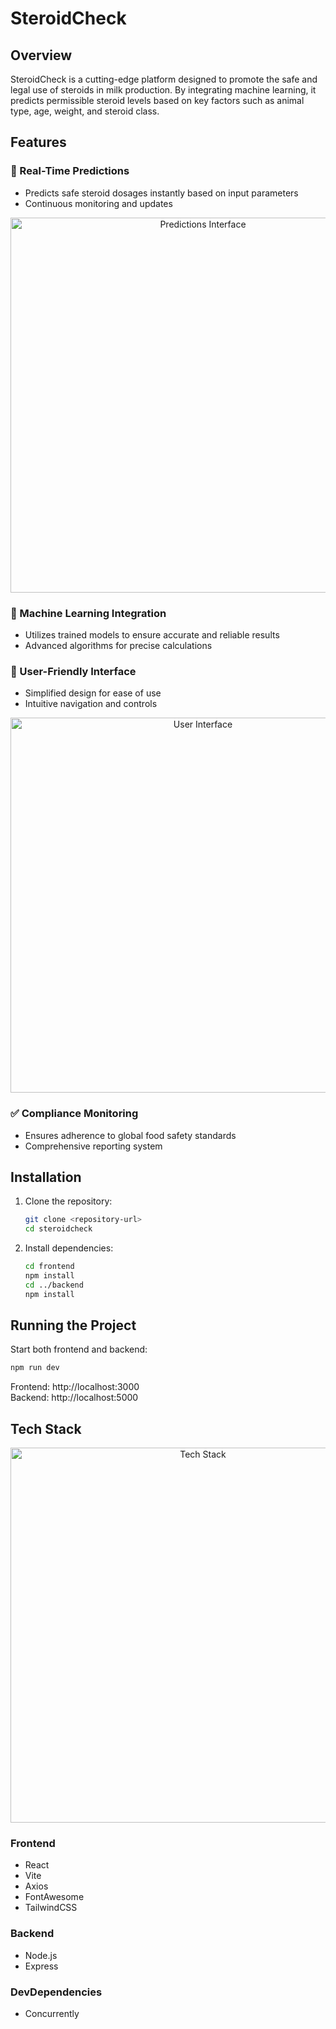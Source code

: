 # SteroidCheck

## Overview
SteroidCheck is a cutting-edge platform designed to promote the safe and legal use of steroids in milk production. By integrating machine learning, it predicts permissible steroid levels based on key factors such as animal type, age, weight, and steroid class.
  
## Features

### 🔄 Real-Time Predictions
- Predicts safe steroid dosages instantly based on input parameters
- Continuous monitoring and updates
<div align="center">
  <img src="./assets/prediction_demo.png" alt="Predictions Interface" width="600"/>
</div>

### 🤖 Machine Learning Integration
- Utilizes trained models to ensure accurate and reliable results
- Advanced algorithms for precise calculations

### 👥 User-Friendly Interface
- Simplified design for ease of use
- Intuitive navigation and controls
<div align="center">
  <img src="./assets/home_demo.png" alt="User Interface" width="600"/>
</div>

### ✅ Compliance Monitoring
- Ensures adherence to global food safety standards
- Comprehensive reporting system

## Installation

1. Clone the repository:
    ```sh
    git clone <repository-url>
    cd steroidcheck
    ```

2. Install dependencies:
    ```sh
    cd frontend
    npm install
    cd ../backend
    npm install
    ```

## Running the Project

Start both frontend and backend:
```sh
npm run dev
```
Frontend: http://localhost:3000  
Backend: http://localhost:5000

## Tech Stack
<div align="center">
  <img src="./assets/tech-stack.png" alt="Tech Stack" width="600"/>
</div>

### Frontend
- React
- Vite
- Axios
- FontAwesome
- TailwindCSS

### Backend
- Node.js
- Express

### DevDependencies
- Concurrently
